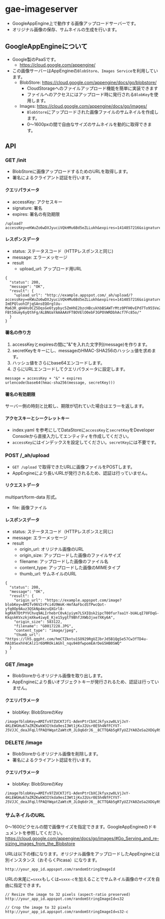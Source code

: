 # gae-imageserver

* GoogleAppEngine上で動作する画像アップロードサーバーです。
* オリジナル画像の保存、サムネイルの生成を行います。

## GoogleAppEngineについて

* Google製のPaaSです。
    * https://cloud.google.com/appengine/
* この画像サーバーはAppEngineの`BlobStore`、`Images Service`を利用しています。
    * BlobStore: https://cloud.google.com/appengine/docs/go/blobstore/
        * CloudStorageへのファイルアップロード機能を簡単に実装できます
        * ファイルへのアクセスにはアップロード時に発行される`BlobKey`を使用します。
    * Images: https://cloud.google.com/appengine/docs/go/images/
        * `BlobStore`にアップロードされた画像ファイルのサムネイルを作成します。
        * 0～1600pxの間で自由なサイズのサムネイルを動的に取得できます。

## API

### GET /init
* BlobStoreに画像アップロードするためのURLを取得します。
* 署名によるクライアント認証を行います。

#### クエリパラメータ
* accessKey: アクセスキー
* signature: 署名
* expires: 署名の有効期限

```
/upload?accessKey=eKWuZo6wDXJyuciVQkHMu6Bd5eZLLukh&expires=1414857216&signature=PtemPdruhb3d%2Bq5AoiAQRIBDR9oO5BzukmQ4D5GcINo%3D
```

#### レスポンスデータ
* status: ステータスコード（HTTPレスポンスと同じ)
* message: エラーメッセージ
* result
    * upload_url: アップロード用URL

```
{
  "status": 200,
  "message": "OK",
  "result": {
    "upload_url": "http://example.appspot.com/_ah/upload/?accessKey=eKWuZo6wDXJyuciVQkHMu6Bd5eZLLukh&expires=1414857216&signature=PtemPdruhb3d%2Bq5AoiAQRIBDR9oO5BzukmQ4D5GcINo%3D/AMmfu6bjD2nDqtT1nX8nws4-ImEPQluohIFjqSAnsEQOrglUu-Ma63R_gH4Hs0CZ5DqsGe6typbyc5ZmHhE2bzcHBcukhbBSAWTrMtz0PFH0vEPd7To955VeZWYB-FBt50umy6yQthFg/ALBNUaYAAAAAVFT8OVElO0ebF3GPOVWRDbhAcf7Fc85o/"
  }
}
```

#### 署名の作り方

1. accessKeyとexpiresの間に"&"を入れた文字列(message)を作ります。
2. secretKeyをキーにし、messageのHMAC-SHA256のハッシュ値を求めます。
3. ハッシュ値をさらにbase64エンコードします。
4. さらにURLエンコードしてクエリパラメータに設定します。

```
message = accessKey + "&" + expires
urlencode(base64(hmac-sha256(message, secretKey)))
```

#### 署名の有効期限

サーバー側の時刻と比較し、期限が切れていた場合はエラーを返します。

#### アクセスキーとシークレットキー

* index.yaml を参考にしてDataStoreに`accessKey`と`secretKey`をDeveloper Consoleから直接入力してエンティティを作成してください。
* `accessKey`にはインデックスを設定してください。`secretKey`には不要です。

### POST /_ah/upload
* `GET /upload` で取得できたURLに画像ファイルをPOSTします。
* AppEngineにより長いURLが発行されるため、認証は行っていません。

#### リクエストデータ

multipart/form-data 形式。

* file: 画像ファイル

#### レスポンスデータ
* status: ステータスコード（HTTPレスポンスと同じ)
* message: エラーメッセージ
* result
    * origin_url: オリジナル画像のURL
    * origin_size: アップロードした画像のファイルサイズ
    * filename: アップロードした画像のファイル名
    * content_type: アップロードした画像のMIMEタイプ
    * thumb_url: サムネイルのURL

```
{
  "status": 200,
  "message": "OK",
  "result": {
    "origin_url": "https://example.appspot.com/image?blobKey=AMIfv96V2rPci4U9WoK-HmfAaFbcdSTPwcQot-yfq0Op9Auz3QSkNp4mzvQXGrl8-kgRkKTDtPYVChvq9ALIrhebrC0vAjyiym7LSXIQsk2ipcT00fur7aa1Y-bUALqI78FDqG-KkqskKVxzkjmXkw4iwyE_Kje15ygtf9BhfJXWb3jxe7XKy6A",
    "origin_size": 583122,
    "filename": "G0017228.JPG",
    "content_type": "image/jpeg",
    "thumb_url": "https://lh5.ggpht.com/hmCTZkntu1SO929RgUZJbrJd5B1QgSe57Cw3fTD4u-MA10SexhV4CAlz1r6bMROkiAGhl_nqu940fwpomEArDeG5HB0SWQ"
  }
}
```

### GET /image

* BlobStoreからオリジナル画像を取り出します。
* AppEngineにより長いオブジェクトキーが発行されるため、認証は行っていません。

#### クエリパラメータ
* blobKey: BlobStoreのKey

```
/image?blobKey=AMIfv97ZUCKTJf1-AdenPtrCbXCJkfyxzw0LVjJxY-4KLEWGHu67aZRZKwkW3Itkda9esI3Wt1jKvJ2Usr0E5h4NfFCYV7-J5VJJC_deaJFqLlfPAQYWqatZaWtcM_JLOq6drJ6__8CTTQAb5gRTyUZJYA0ZeSa2XDGyR98UfswpNWhnVX_m4bo
```

### DELETE /image

* BlobStoreからオリジナル画像を削除します。
* 署名によるクライアント認証を行います。

#### クエリパラメータ
* blobKey: BlobStoreのKey

```
/image?blobKey=AMIfv97ZUCKTJf1-AdenPtrCbXCJkfyxzw0LVjJxY-4KLEWGHu67aZRZKwkW3Itkda9esI3Wt1jKvJ2Usr0E5h4NfFCYV7-J5VJJC_deaJFqLlfPAQYWqatZaWtcM_JLOq6drJ6__8CTTQAb5gRTyUZJYA0ZeSa2XDGyR98UfswpNWhnVX_m4bo
```

### サムネイルのURL
0〜1600ピクセルの間で画像サイズを指定できます。GoogleAppEngineのドキュメントを参照してください。
https://cloud.google.com/appengine/docs/go/images/#Go_Serving_and_re-sizing_images_from_the_Blobstore

URLは以下の様になります。オリジナル画像をアップロードしたAppEngineとは別インスタンス（おそらくPicasa）になります。
```
http://your_app_id.appspot.com/randomStringImageId
```

URLの末尾に`=sxxx`もしくは`=sxxx-c`を加えることでサムネイル画像のサイズを自由に指定できます。
```
// Resize the image to 32 pixels (aspect-ratio preserved)
http://your_app_id.appspot.com/randomStringImageId=s32

// Crop the image to 32 pixels
http://your_app_id.appspot.com/randomStringImageId=s32-c
```
